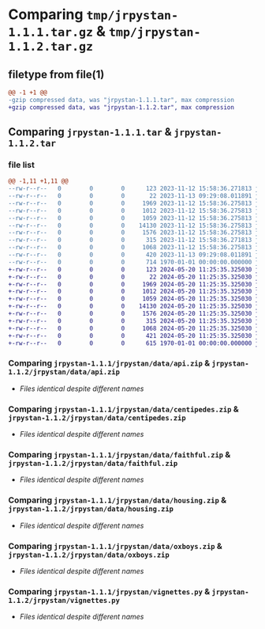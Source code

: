 # Comparing `tmp/jrpystan-1.1.1.tar.gz` & `tmp/jrpystan-1.1.2.tar.gz`

## filetype from file(1)

```diff
@@ -1 +1 @@
-gzip compressed data, was "jrpystan-1.1.1.tar", max compression
+gzip compressed data, was "jrpystan-1.1.2.tar", max compression
```

## Comparing `jrpystan-1.1.1.tar` & `jrpystan-1.1.2.tar`

### file list

```diff
@@ -1,11 +1,11 @@
--rw-r--r--   0        0        0      123 2023-11-12 15:58:36.271813 jrpystan-1.1.1/jrpystan/__init__.py
--rw-r--r--   0        0        0       22 2023-11-13 09:29:08.011891 jrpystan-1.1.1/jrpystan/__version__.py
--rw-r--r--   0        0        0     1969 2023-11-12 15:58:36.275813 jrpystan-1.1.1/jrpystan/data/api.zip
--rw-r--r--   0        0        0     1012 2023-11-12 15:58:36.275813 jrpystan-1.1.1/jrpystan/data/centipedes.zip
--rw-r--r--   0        0        0     1059 2023-11-12 15:58:36.275813 jrpystan-1.1.1/jrpystan/data/faithful.zip
--rw-r--r--   0        0        0    14130 2023-11-12 15:58:36.275813 jrpystan-1.1.1/jrpystan/data/housing.zip
--rw-r--r--   0        0        0     1576 2023-11-12 15:58:36.275813 jrpystan-1.1.1/jrpystan/data/oxboys.zip
--rw-r--r--   0        0        0      315 2023-11-12 15:58:36.271813 jrpystan-1.1.1/jrpystan/data.py
--rw-r--r--   0        0        0     1068 2023-11-12 15:58:36.275813 jrpystan-1.1.1/jrpystan/vignettes.py
--rw-r--r--   0        0        0      420 2023-11-13 09:29:08.011891 jrpystan-1.1.1/pyproject.toml
--rw-r--r--   0        0        0      714 1970-01-01 00:00:00.000000 jrpystan-1.1.1/PKG-INFO
+-rw-r--r--   0        0        0      123 2024-05-20 11:25:35.325030 jrpystan-1.1.2/jrpystan/__init__.py
+-rw-r--r--   0        0        0       22 2024-05-20 11:25:35.325030 jrpystan-1.1.2/jrpystan/__version__.py
+-rw-r--r--   0        0        0     1969 2024-05-20 11:25:35.325030 jrpystan-1.1.2/jrpystan/data/api.zip
+-rw-r--r--   0        0        0     1012 2024-05-20 11:25:35.325030 jrpystan-1.1.2/jrpystan/data/centipedes.zip
+-rw-r--r--   0        0        0     1059 2024-05-20 11:25:35.325030 jrpystan-1.1.2/jrpystan/data/faithful.zip
+-rw-r--r--   0        0        0    14130 2024-05-20 11:25:35.325030 jrpystan-1.1.2/jrpystan/data/housing.zip
+-rw-r--r--   0        0        0     1576 2024-05-20 11:25:35.325030 jrpystan-1.1.2/jrpystan/data/oxboys.zip
+-rw-r--r--   0        0        0      315 2024-05-20 11:25:35.325030 jrpystan-1.1.2/jrpystan/data.py
+-rw-r--r--   0        0        0     1068 2024-05-20 11:25:35.325030 jrpystan-1.1.2/jrpystan/vignettes.py
+-rw-r--r--   0        0        0      421 2024-05-20 11:25:35.325030 jrpystan-1.1.2/pyproject.toml
+-rw-r--r--   0        0        0      615 1970-01-01 00:00:00.000000 jrpystan-1.1.2/PKG-INFO
```

### Comparing `jrpystan-1.1.1/jrpystan/data/api.zip` & `jrpystan-1.1.2/jrpystan/data/api.zip`

 * *Files identical despite different names*

### Comparing `jrpystan-1.1.1/jrpystan/data/centipedes.zip` & `jrpystan-1.1.2/jrpystan/data/centipedes.zip`

 * *Files identical despite different names*

### Comparing `jrpystan-1.1.1/jrpystan/data/faithful.zip` & `jrpystan-1.1.2/jrpystan/data/faithful.zip`

 * *Files identical despite different names*

### Comparing `jrpystan-1.1.1/jrpystan/data/housing.zip` & `jrpystan-1.1.2/jrpystan/data/housing.zip`

 * *Files identical despite different names*

### Comparing `jrpystan-1.1.1/jrpystan/data/oxboys.zip` & `jrpystan-1.1.2/jrpystan/data/oxboys.zip`

 * *Files identical despite different names*

### Comparing `jrpystan-1.1.1/jrpystan/vignettes.py` & `jrpystan-1.1.2/jrpystan/vignettes.py`

 * *Files identical despite different names*

